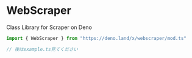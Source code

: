 # WebScraper
Class Library for Scraper on Deno

```ts
import { WebScraper } from "https://deno.land/x/webscraper/mod.ts"

// 後はexample.ts見てください
```
